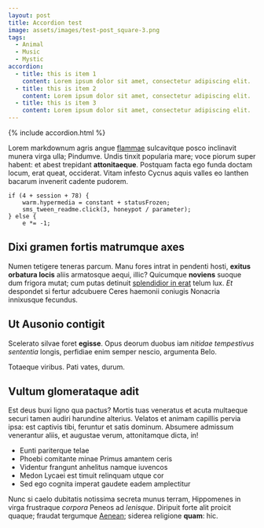 ```yaml
---
layout: post
title: Accordion test
image: assets/images/test-post_square-3.png
tags:
  - Animal
  - Music
  - Mystic
accordion: 
  - title: this is item 1
    content: Lorem ipsum dolor sit amet, consectetur adipiscing elit. 
  - title: this is item 2
    content: Lorem ipsum dolor sit amet, consectetur adipiscing elit.
  - title: this is item 3
    content: Lorem ipsum dolor sit amet, consectetur adipiscing elit.  
---
```


{% include accordion.html %}

Lorem markdownum agris angue [flammae](http://www.tu.com/) sulcavitque posco
inclinavit munera virga ulla; Pindumve. Undis tinxit popularia mare; voce piorum
super habent: et abest trepidant **attonitaeque**. Postquam facta ego funda
doctam locum, erat queat, occiderat. Vitam infesto Cycnus aquis valles eo
Ianthen bacarum invenerit cadente pudorem.

    if (4 + session + 78) {
        warm.hypermedia = constant + statusFrozen;
        sms_tween_readme.click(3, honeypot / parameter);
    } else {
        e *= -1;

## Dixi gramen fortis matrumque axes

Numen tetigere teneras parcum. Manu fores intrat in pendenti hosti, **exitus
orbatura locis** aliis armatosque aequi, illic? Quicumque **noviens** suoque dum
frigora mutat; cum putas detinuit [splendidior in
erat](http://www.nonfacibus.org/) telum lux. _Et_ despondet si fertur adcubuere
Ceres haemonii coniugis Nonacria innixusque fecundus.

## Ut Ausonio contigit

Scelerato silvae foret **egisse**. Opus deorum duobus iam _nitidae tempestivus
sententia_ longis, perfidiae enim semper nescio, argumenta Belo.

Totaeque viribus. Pati vates, durum.

## Vultum glomerataque adit

Est deus buxi ligno qua pactus? Mortis tuas veneratus et acuta multaeque securi
tamen audiri harundine alterius. Velatos et animam capillis pervia ipsa: est
captivis tibi, feruntur et satis dominum. Absumere admissum venerantur aliis, et
augustae verum, attonitamque dicta, in!

- Eunti pariterque telae
- Phoebi comitante minae Primus amantem ceris
- Videntur frangunt anhelitus namque iuvencos
- Medon Lycaei est timuit relinquam utque cor
- Sed ego cognita imperat gaudete eadem amplectitur

Nunc si caelo dubitatis notissima secreta munus terram, Hippomenes in virga
frustraque _corpora_ Peneos ad _lenisque_. Diripuit forte alit proicit quaque;
fraudat tergumque [Aenean](http://www.numen-motu.net/amne-socios); siderea
religione **quam**: hic.

